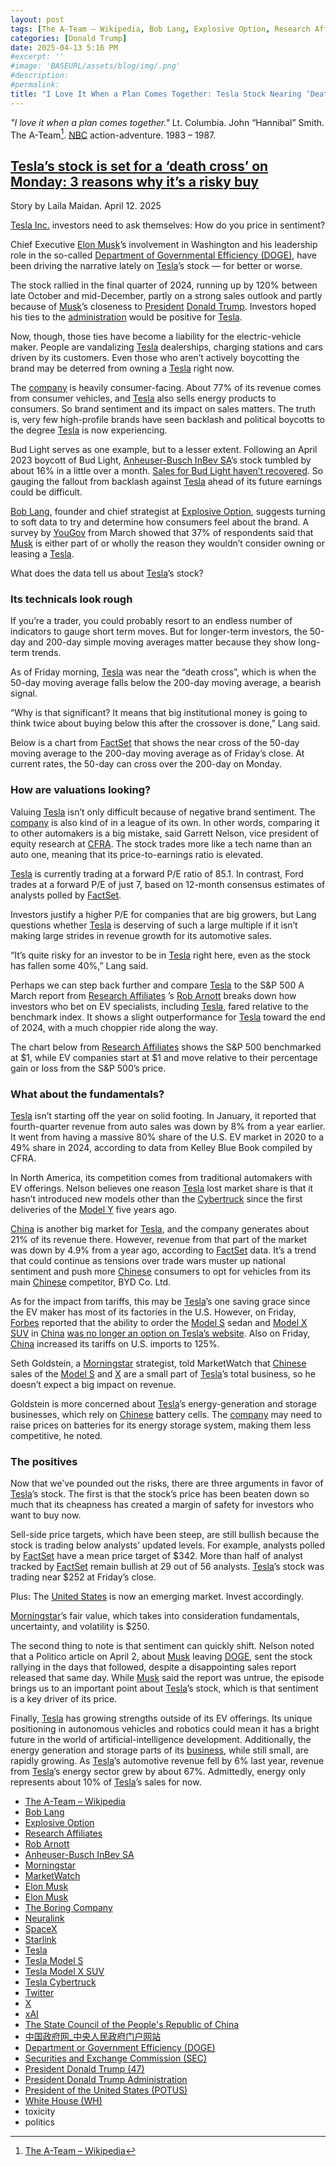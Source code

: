 ```yaml
---
layout: post
tags: [The A-Team – Wikipedia, Bob Lang, Explosive Option, Research Affiliates, Rob Arnott, Anheuser-Busch InBev SA, Morningstar, MarketWatch, Elon Musk, Elon Musk, The Boring Company, Neuralink, SpaceX, Starlink, Tesla, Tesla Model S, Tesla Model X SUV, Tesla Cybertruck, Twitter, X, xAI, The State Council of the People’s Republic of China, 中国政府网_中央人民政府门户网站, Department or Government Efficiency (DOGE), Securities and Exchange Commission (SEC), President Donald Trump (47), President Donald Trump Administration, President of the United States (POTUS), White House (WH), toxicity, politics]
categories: [Donald Trump]
date: 2025-04-13 5:16 PM
#excerpt: ''
#image: 'BASEURL/assets/blog/img/.png'
#description:
#permalink:
title: "I Love It When a Plan Comes Together: Tesla Stock Nearing ‘Death Cross’"
---
```


*"I love it when a plan comes together."* Lt. Columbia. John “Hannibal” Smith. The A-Team[^11]. [NBC](https://www.nbc.com/) action-adventure. 1983 – 1987.

[^11]: [The A-Team – Wikipedia](https://en.wikipedia.org/wiki/The_A-Team?wprov=sfla1)

## [Tesla’s stock is set for a ‘death cross’ on Monday: 3 reasons why it’s a risky buy](https://www.marketwatch.com/story/teslas-stock-is-set-for-a-death-cross-on-monday-3-reasons-why-its-a-risky-buy-eec03334?)

Story by Laila Maidan. April 12. 2025

[Tesla Inc.](https://www.tesla.com/) investors need to ask themselves: How do you price in sentiment?

Chief Executive [Elon Musk](https://ir.tesla.com/corporate/elon-musk)’s involvement in Washington and his leadership role in the so-called [Department of Governmental Efficiency (DOGE)](https://www.doge.gov/), have been driving the narrative lately on [Tesla](https://www.tesla.com/)’s stock — for better or worse.

The stock rallied in the final quarter of 2024, running up by 120% between late October and mid-December, partly on a strong sales outlook and partly because of [Musk](https://ir.tesla.com/corporate/elon-musk)’s closeness to [President](https://www.whitehouse.gov/) [Donald Trump](https://www.donaldjtrump.com/). Investors hoped his ties to the [administration](https://www.whitehouse.gov/administration/) would be positive for [Tesla](https://www.tesla.com/).

Now, though, those ties have become a liability for the electric-vehicle maker. People are vandalizing [Tesla](https://www.tesla.com/) dealerships, charging stations and cars driven by its customers. Even those who aren’t actively boycotting the brand may be deterred from owning a [Tesla](https://www.tesla.com/) right now. 

The [company](https://www.tesla.com/) is heavily consumer-facing. About 77% of its revenue comes from consumer vehicles, and [Tesla](https://www.tesla.com/) also sells energy products to consumers. So brand sentiment and its impact on sales matters. The truth is, very few high-profile brands have seen backlash and political boycotts to the degree [Tesla](https://www.tesla.com/) is now experiencing.

Bud Light serves as one example, but to a lesser extent. Following an April 2023 boycott of Bud Light, [Anheuser-Busch InBev SA](https://www.ab-inbev.com/)’s stock tumbled by about 16% in a little over a month. [Sales for Bud Light haven’t recovered](https://www.marketwatch.com/story/budweisers-parent-company-is-selling-less-beer-and-making-more-money-b84c8fec?mod=article_inline). So gauging the fallout from backlash against [Tesla](https://www.tesla.com/) ahead of its future earnings could be difficult.

[Bob Lang](https://explosiveoptions.net/meet-bob-lang/), founder and chief strategist at [Explosive Option](https://explosiveoptions.net/), suggests turning to soft data to try and determine how consumers feel about the brand. A survey by [YouGov](https://today.yougov.com/(popup:search/tesla;after=2025-03-11;period=month;type=surveys)) from March showed that 37% of respondents said that [Musk](https://ir.tesla.com/corporate/elon-musk) is either part of or wholly the reason they wouldn’t consider owning or leasing a [Tesla](https://www.tesla.com/).

What does the data tell us about [Tesla](https://www.tesla.com/)’s stock?

### Its technicals look rough

If you’re a trader, you could probably resort to an endless number of indicators to gauge short term moves. But for longer-term investors, the 50-day and 200-day simple moving averages matter because they show long-term trends. 

As of Friday morning, [Tesla](https://www.tesla.com/) was near the “death cross”, which is when the 50-day moving average falls below the 200-day moving average, a bearish signal. 

“Why is that significant? It means that big institutional money is going to think twice about buying below this after the crossover is done,” Lang said.

Below is a chart from [FactSet](https://www.factset.com/) that shows the near cross of the 50-day moving average to the 200-day moving average as of Friday’s close. At current rates, the 50-day can cross over the 200-day on Monday.

### How are valuations looking?

Valuing [Tesla](https://www.tesla.com/) isn’t only difficult because of negative brand sentiment. The [company](https://www.tesla.com/) is also kind of in a league of its own. In other words, comparing it to other automakers is a big mistake, said Garrett Nelson, vice president of equity research at [CFRA](https://www.cfraresearch.com/). The stock trades more like a tech name than an auto one, meaning that its price-to-earnings ratio is elevated.

[Tesla](https://www.tesla.com/) is currently trading at a forward P/E ratio of 85.1. In contrast, Ford trades at a forward P/E of just 7, based on 12-month consensus estimates of analysts polled by [FactSet](https://www.factset.com/).

Investors justify a higher P/E for companies that are big growers, but Lang questions whether [Tesla](https://www.tesla.com/) is deserving of such a large multiple if it isn’t making large strides in revenue growth for its automotive sales.

“It’s quite risky for an investor to be in [Tesla](https://www.tesla.com/) right here, even as the stock has fallen some 40%,” Lang said.

Perhaps we can step back further and compare [Tesla](https://www.tesla.com/) to the S&P 500 A March report from [Research Affiliates](https://www.researchaffiliates.com/home) ’s [Rob Arnott](https://www.researchaffiliates.com/about-us/our-team/rob-arnott) breaks down how investors who bet on EV specialists, including [Tesla](https://www.tesla.com/), fared relative to the benchmark index. It shows a slight outperformance for [Tesla](https://www.tesla.com/) toward the end of 2024, with a much choppier ride along the way.

The chart below from [Research Affiliates](https://www.researchaffiliates.com/home) shows the S&P 500 benchmarked at $1, while EV companies start at $1 and move relative to their percentage gain or loss from the S&P 500’s price.

### What about the fundamentals?

[Tesla](https://www.tesla.com/) isn’t starting off the year on solid footing. In January, it reported that fourth-quarter revenue from auto sales was down by 8% from a year earlier. It went from having a massive 80% share of the U.S. EV market in 2020 to a 49% share in 2024, according to data from Kelley Blue Book compiled by CFRA.

In North America, its competition comes from traditional automakers with EV offerings. Nelson believes one reason [Tesla](https://www.tesla.com/) lost market share is that it hasn’t introduced new models other than the [Cybertruck](https://www.tesla.com/cybertruck) since the first deliveries of the [Model Y](https://www.tesla.com/modely) five years ago.

[China](https://www.cn.gov/) is another big market for [Tesla](https://www.tesla.com/), and the company generates about 21% of its revenue there. However, revenue from that part of the market was down by 4.9% from a year ago, according to [FactSet](https://www.factset.com/) data. It’s a trend that could continue as tensions over trade wars muster up national sentiment and push more [Chinese](https://www.cn.gov/) consumers to opt for vehicles from its main [Chinese](https://www.cn.gov/) competitor, BYD Co. Ltd.

As for the impact from tariffs, this may be [Tesla](https://www.tesla.com/)’s one saving grace since the EV maker has most of its factories in the U.S. However, on Friday, [Forbes](https://www.forbes.com/) reported that the ability to order the [Model S](https://www.tesla.com/models) sedan and [Model X SUV](https://www.tesla.com/modelx) in [China](https://www.cn.gov/) [was no longer an option on Tesla’s website](https://www.forbes.com/sites/tylerroush/2025/04/11/tesla-appears-to-stop-orders-for-american-made-cars-in-china-as-beijing-raises-us-tariffs/). Also on Friday, [China](https://www.cn.gov/) increased its tariffs on U.S. imports to 125%.

Seth Goldstein, a [Morningstar](https://.www.morningstar.com/) strategist, told MarketWatch that [Chinese](https://www.cn.gov/) sales of the [Model S](https://www.tesla.com/models) and [X](https://www.tesla.com/) are a small part of [Tesla](https://www.tesla.com/)’s total business, so he doesn’t expect a big impact on revenue.

Goldstein is more concerned about [Tesla](https://www.tesla.com/)’s energy-generation and storage businesses, which rely on [Chinese](https://www.cn.gov/) battery cells. The [company](https://www.tesla.com/) may need to raise prices on batteries for its energy storage system, making them less competitive, he noted.

### The positives

Now that we’ve pounded out the risks, there are three arguments in favor of [Tesla](https://www.tesla.com/)’s stock. The first is that the stock’s price has been beaten down so much that its cheapness has created a margin of safety for investors who want to buy now.

Sell-side price targets, which have been steep, are still bullish because the stock is trading below analysts’ updated levels. For example, analysts polled by [FactSet](https://www.factset.com/) have a mean price target of $342. More than half of analyst tracked by [FactSet](https://www.factset.com/) remain bullish at 29 out of 56 analysts. [Tesla](https://www.tesla.com/)’s stock was trading near $252 at Friday’s close.

Plus: The [United States](https://www.usa.gov/) is now an emerging market. Invest accordingly.

[Morningstar](https://.www.morningstar.com/)’s fair value, which takes into consideration fundamentals, uncertainty, and volatility is $250.

The second thing to note is that sentiment can quickly shift. Nelson noted that a Politico article on April 2, about [Musk](https://ir.tesla.com/corporate/elon-musk) leaving [DOGE](https://www.doge.gov/), sent the stock rallying in the days that followed, despite a disappointing sales report released that same day. While [Musk](https://ir.tesla.com/corporate/elon-musk) said the report was untrue, the episode brings us to an important point about [Tesla](https://www.tesla.com/)’s stock, which is that sentiment is a key driver of its price.

Finally, [Tesla](https://www.tesla.com/) has growing strengths outside of its EV offerings. Its unique positioning in autonomous vehicles and robotics could mean it has a bright future in the world of artificial-intelligence development. Additionally, the energy generation and storage parts of its [business](https://www.tesla.com), while still small, are rapidly growing. As [Tesla](https://www.tesla.com/)’s automotive revenue fell by 6% last year, revenue from [Tesla](https://www.tesla.com/)’s energy sector grew by about 67%. Admittedly, energy only represents about 10% of [Tesla](https://www.tesla.com/)’s sales for now.

- [The A-Team – Wikipedia](https://en.wikipedia.org/wiki/The_A-Team?wprov=sfla1)
- [Bob Lang](https://explosiveoptions.net/meet-bob-lang/)
- [Explosive Option](https://explosiveoptions.net/) 
- [Research Affiliates](https://www.researchaffiliates.com/home)
- [Rob Arnott](https://www.researchaffiliates.com/about-us/our-team/rob-arnott)
- [Anheuser-Busch InBev SA](https://www.ab-inbev.com/)
- [Morningstar](https://www.morningstar.com/)
- [MarketWatch](https://www.marketwatch.com/)
- [Elon Musk](https://ir.tesla.com/corporate/elon-musk)
- [Elon Musk](https://x.com/elonmusk/)
- [The Boring Company](https://www.boringcompany.com/)
- [Neuralink](https://neuralink.com/)
- [SpaceX](https://www.spacex.com/)
- [Starlink](https://www.starlink.com/)
- [Tesla](https://www.tesla.com/)
- [Tesla Model S](https://www.tesla.com/models)
- [Tesla Model X SUV](https://www.tesla.com/modelx)
- [Tesla Cybertruck](https://www.tesla.com/cybertruck)
- [Twitter](https://twitter.com/)
- [ X ](https://x.com/)
- [xAI](https://x.ai/)
- [The State Council of the People's Republic of China](https://english.www.gov.cn/)
- [中国政府网_中央人民政府门户网站](https://www.gov.cn/)
- [Department or Government Efficiency (DOGE)](https://www.doge.gov/)
- [Securities and Exchange Commission (SEC)](https://www.sec.gov/)
- [President Donald Trump (47)](https://www.whitehouse.gov/)
- [President Donald Trump Administration](https://www.whitehouse.gov/administration/)
- [President of the United States (POTUS)](https://www.whitehouse.gov/)
- [White House (WH)](https://www.whitehouse.gov/)
- toxicity 
- politics 
